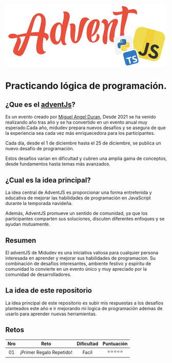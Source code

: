 ![adventJs-logo](https://raw.githubusercontent.com/SrKleyner/adventJs-2024-my-solutions/refs/heads/main/resources/logo-adventJs-By-midudev.webp)

# Practicando lógica de programación.

## ¿Que es el [**adventJs**](https://adventjs.dev/es "AdventJs")?

Es un evento creado por [Miguel Angel Duran](https://github.com/midudev "midudev"), Desde 2021 se ha venido realizando año tras año y se ha convertido en un evento anual muy esperado.Cada año, midudev prepara nuevos desafíos y se asegura de que la experiencia sea cada vez más enriquecedora para los participantes.

Cada día, desde el 1 de diciembre hasta el 25 de diciembre, se publica un nuevo desafío de programación.

Estos desafíos varían en dificultad y cubren una amplia gama de conceptos, desde fundamentos hasta temas más avanzados.

## ¿Cual es la idea principal?

La idea central de AdventJS es proporcionar una forma entretenida y educativa de mejorar las habilidades de programación en JavaScript durante la temporada navideña.

Además, AdventJS promueve un sentido de comunidad, ya que los participantes comparten sus soluciones, discuten diferentes enfoques y se ayudan mutuamente.

## Resumen
El adventJS de Midudev es una iniciativa valiosa para cualquier persona interesada en aprender y mejorar sus habilidades de programacion. Su combinación de desafíos interesantes, ambiente festivo y espíritu de comunidad lo convierte en un evento único y muy apreciado por la comunidad de desarrolladores.

## La idea de este repositorio

La idea principal de este repositorio es subir mis respuestas a los desafíos planteados este año e ir mejorando mi logica de programación ademas de usarlo para aprender nuevas herramientas. 

## Retos

|Nro    |Reto   |Dificultad |Puntuación |
|:-----:|:-----:|:---------:|:---------:|
|01 |¡Primer Regalo Repetido!   |Facil |⭐⭐⭐⭐⭐  |



